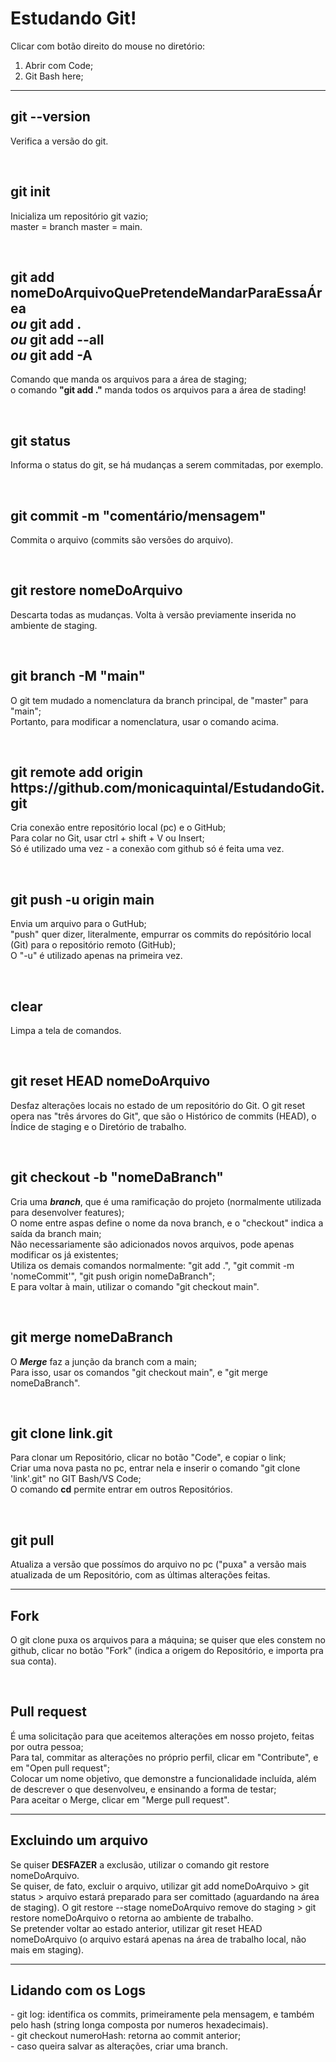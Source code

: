 <h1>Estudando Git!</h1>

Clicar com botão direito do mouse no diretório:

1. Abrir com Code;
2. Git Bash here;

<hr>

<h2>git --version</h2>
<p>Verifica a versão do git.</p>
<br>

<h2>git init</h2>
<p>Inicializa um repositório git vazio; <br>
master = branch master = main.</p>
<br>

<h2>git add nomeDoArquivoQuePretendeMandarParaEssaÁrea <br><em>ou</em> git add . <br><em>ou</em> git add --all <br><em>ou</em> git add -A</h2>  
<p>Comando que manda os arquivos para a área de staging; <br>
o comando <strong>"git add ."</strong> manda todos os arquivos para a área de stading!</p>
<br>

<h2>git status</h2>
<p>Informa o status do git, se há mudanças a serem commitadas, por exemplo.</p>
<br>

<h2>git commit -m "comentário/mensagem"</h2>
<p>Commita o arquivo (commits são versões do arquivo).</p>
<br>

<h2>git restore nomeDoArquivo</h2>
<p>Descarta todas as mudanças. Volta à versão previamente inserida no ambiente de staging.</p>
<br>

<h2>git branch -M "main"</h2>
<p>O git tem mudado a nomenclatura da branch principal, de "master" para "main"; <br>
Portanto, para modificar a nomenclatura, usar o comando acima.</p>
<br>

<h2>git remote add origin https://github.com/monicaquintal/EstudandoGit.git</h2>
<p>Cria conexão entre repositório local (pc) e o GitHub;<br>
Para colar no Git, usar ctrl + shift + V ou Insert;<br>
Só é utilizado uma vez - a conexão com github só é feita uma vez.</p>
<br>

<h2>git push -u origin main</h2>
<p>Envia um arquivo para o GutHub;<br>
"push" quer dizer, literalmente, empurrar os commits do repósitório local (Git) para o repositório remoto (GitHub);<br>
O "-u" é utilizado apenas na primeira vez.</p>
<br>

<h2>clear</h2>
<p>Limpa a tela de comandos.</p>
<br>

<h2>git reset HEAD nomeDoArquivo</h2>
<p>Desfaz alterações locais no estado de um repositório do Git. O git reset opera nas "três árvores do Git", que são o Histórico de commits (HEAD), o Índice de staging e o Diretório de trabalho.</p>
<br>

<h2>git checkout -b "nomeDaBranch"</h2>
<p>Cria uma <strong><em>branch</strong></em>, que é uma ramificação do projeto (normalmente utilizada para desenvolver features);<br>
O nome entre aspas define o nome da nova branch, e o "checkout" indica a saída da branch main;<br>
Não necessariamente são adicionados novos arquivos, pode apenas modificar os já existentes;<br>
Utiliza os demais comandos normalmente: "git add .", "git commit -m 'nomeCommit'", "git push origin nomeDaBranch";<br>
E para voltar à main, utilizar o comando "git checkout main". </p>
<br>

<h2>git merge nomeDaBranch</h2>
<p>O <em><strong>Merge</em></strong> faz a junção da branch com a main;<br>
Para isso, usar os comandos "git checkout main", e "git merge nomeDaBranch".<br>
</p>
<br>

<h2>git clone link.git</h2>
<p>Para clonar um Repositório, clicar no botão "Code", e copiar o link;<br>
Criar uma nova pasta no pc, entrar nela e inserir o comando "git clone 'link'.git" no GIT Bash/VS Code;<br>
O comando <em><strong></em>cd</strong> permite entrar em outros Repositórios.<br>
</p>
<br>

<h2>git pull</h2>
<p>Atualiza a versão que possímos do arquivo no pc ("puxa" a versão mais atualizada de um Repositório, com as últimas alterações feitas.</p>

<hr>

<h2>Fork</h2>
<p>O git clone puxa os arquivos para a máquina; se quiser que eles constem no github, clicar no botão "Fork" (indica a origem do Repositório, e importa pra sua conta).</p>
<br>

<h2>Pull request</h2>
<p>É uma solicitação para que aceitemos alterações em nosso projeto, feitas por outra pessoa;<br>
Para tal, commitar as alterações no próprio perfil, clicar em "Contribute", e em "Open pull request";<br>
Colocar um nome objetivo, que demonstre a funcionalidade incluída, além de descrever o que desenvolveu, e ensinando a forma de testar;<br>
Para aceitar o Merge, clicar em "Merge pull request".</p>

<hr>

<h2>Excluindo um arquivo</h2>
<p>Se quiser <strong>DESFAZER</strong> a exclusão, utilizar o comando git restore nomeDoArquivo.<br>
Se quiser, de fato, excluir o arquivo, utilizar git add nomeDoArquivo > git status > arquivo estará preparado para ser comittado (aguardando na área de staging).
O git restore --stage nomeDoArquivo remove do staging > git restore nomeDoArquivo o retorna ao ambiente de trabalho.<br>
Se pretender voltar ao estado anterior, utilizar git reset HEAD nomeDoArquivo (o arquivo estará apenas na área de trabalho local, não mais em staging).
</p>

<hr>

<h2>Lidando com os Logs</h2>
- git log: identifica os commits, primeiramente pela mensagem, e também pelo hash (string longa composta por numeros hexadecimais).<br>
- git checkout numeroHash: retorna ao commit anterior;<br>
- caso queira salvar as alterações, criar uma branch.
